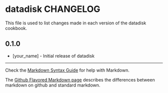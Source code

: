 datadisk CHANGELOG
==================

This file is used to list changes made in each version of the datadisk cookbook.

0.1.0
-----
- [your_name] - Initial release of datadisk

- - -
Check the [Markdown Syntax Guide](http://daringfireball.net/projects/markdown/syntax) for help with Markdown.

The [Github Flavored Markdown page](http://github.github.com/github-flavored-markdown/) describes the differences between markdown on github and standard markdown.
